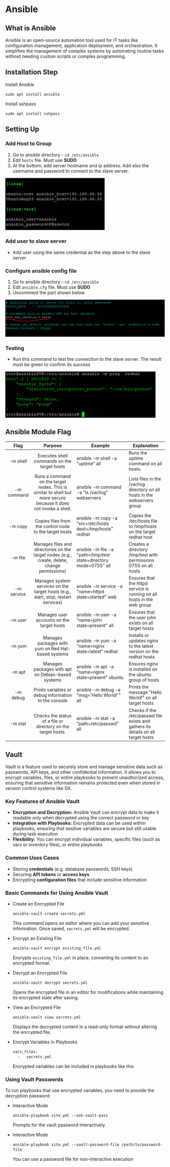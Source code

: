 # Ansible

## What is Ansible

Ansible is an open-source automation tool used for IT tasks like configuration management, application deployment, and orchestration. It simplifies the management of complex systems by automating routine tasks without needing custom scripts or complex programming.

## Installation Step

Install Ansible

```
sudo apt install ansible
```

Install sshpass

```
sudo apt install sshpass
```

## Setting Up

### Add Host to Group

1. Go to ansible directory - `cd /etc/ansible`
2. Edit `hosts` file. Must use **SUDO**
3. At the bottom, add server hostname and ip address. Add also the username and password to connect to the slave server.

![alt text](https://github.com/adif-kirito/Ansible/blob/main/pic/anspic1.png)

### Add user to slave server

* Add user using the same credential as the step above to the slave server

### Configure ansible config file

1. Go to ansible directory - `cd /etc/ansible`
2. Edit `ansible.cfg` file. Must use **SUDO**
3. Uncomment the part shown below

![alt text](https://github.com/adif-kirito/Ansible/blob/main/pic/anspic2.png)

### Testing

* Run this command to test the connection to the slave server. The result must be green to confirm its success

![alt text](https://github.com/adif-kirito/Ansible/blob/main/pic/anspic3.png)

## Ansible Module Flag

|    Flag    |                                                      Purpose                                                     | Example                                                           | Explanation                                                                       |
|:----------:|:----------------------------------------------------------------------------------------------------------------:|-------------------------------------------------------------------|-----------------------------------------------------------------------------------|
| -m shell   | Executes shell commands on the target hosts                                                                      | ansible -m shell -a "uptime" all                                  | Runs the uptime command on all hosts.                                             |
| -m command | Runs a command on the target nodes. This is similar to shell but more secure because it does not invoke a shell. | ansible -m command -a "ls /var/log" webservers                    | Lists files in the /var/log directory on all hosts in the webservers group        |
| -m copy    | Copies files from the control node to the target hosts                                                           | ansible -m copy -a "src=/etc/hosts dest=/tmp/hosts" redhat        | Copies the /etc/hosts file to /tmp/hosts on the target redhat host                |
| -m file    | Manages files and directories on the target nodes (e.g., create, delete, change permissions)                     | ansible -m file -a "path=/tmp/test state=directory mode=0755" all | Creates a directory /tmp/test with permissions 0755 on all hosts                  |
| -m service | Manages system services on the target hosts (e.g., start, stop, restart services)                                | ansible -m service -a "name=httpd state=started" web              | Ensures that the httpd service is running on all hosts in the web group           |
| -m user    | Manages user accounts on the target hosts                                                                        | ansible -m user -a "name=john state=present" all                  | Ensures that the user john exists on all target hosts                             |
| -m yum     | Manages packages with yum on Red Hat-based systems                                                               | ansible -m yum -a "name=nginx state=latest" redhat                | Installs or updates nginx to the latest version on the redhat hosts               |
| -m apt     | Manages packages with apt on Debian-based systems                                                                | ansible -m apt -a "name=nginx state=present" ubuntu               | Ensures nginx is installed on the ubuntu group of hosts                           |
| -m debug   | Prints variables or debug information to the console                                                             | ansible -m debug -a "msg='Hello World!'" all                      | Prints the message "Hello World!" on all target hosts                             |
| -m stat    | Checks the status of a file or directory on the target hosts.                                                    | ansible -m stat -a "path=/etc/passwd" all                         | Checks if the /etc/passwd file exists and gathers its details on all target hosts |

## Vault

Vault is a feature used to securely store and manage sensitive data such as passwords, API keys, and other confidential information. It allows you to encrypt variables, files, or entire playbooks to prevent unauthorized access, ensuring that sensitive information remains protected even when stored in version control systems like Git.

### Key Features of Ansible Vault

* **Encryption and Decryption:** Ansible Vault can encrypt data to make it readable only when decrypted using the correct password or key
* **Integration with Playbooks:** Encrypted data can be used within playbooks, ensuring that sesitive variables are secure but still usable during task execution
* **Flexibility:** You can encrypt individual variables, specific files (such as vars or inventory files), or entire playbooks

### Common Uses Cases

* Storing **credentials** (e.g. database passwords, SSH keys)
* Securing **API tokens** or **access keys**
* Encrypting **configuration files** that include sensitive information

### Basic Commands for Using Ansible Vault

* Create an Encrypted File
  ```
  ansible-vault create secrets.yml
  ```
  This command opens an editor where you can add your sensitive information. Once saved, `secrets.yml` will be encrypted.

* Encrypt an Existing File
  ```
  ansible-vault encrypt existing_file.yml
  ```
  Encrypts `existing_file.yml` in place, converting its content to an encrypted format.

* Decrypt an Encrypted File
  ```
  ansible-vault decrypt secrets.yml
  ```
  Opens the encrypted file in an editor for modifications while maintaining its encrypted state after saving.

* View an Encrypted File
  ```
  ansible-vault view secrets.yml
  ```
  Displays the decrypted content in a read-only format without altering the encrypted file.

* Encrypt Variables in Playbooks
  ```
  vars_files:
    -	secrets.yml
  ```
  Encrypted variables can be included in playbooks like this

### Using Vault Passwords
To run playbooks that use encrypted variables, you need to provide the decryption password

* Interactive Mode
  ```
  ansible-playbook site.yml --ask-vault-pass
  ```
  Prompts for the vault password interactively.

* Interactive Mode
  ```
  ansible-playbook site.yml --vault-password-file /path/to/password-file
  ```
  You can use a password file for non-interactive execution


  

